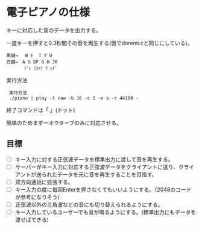 # 電子ピアノの仕様

キーに対応した音のデータを出力する。

一度キーを押すと0.3秒間その音を再生する(仮でdoremi.cと同じにしている)。

```
黒鍵→　 W E  T Y U
白鍵→　A S DF G H JK
　　　　ﾄﾞﾚ ﾐﾌｧｿ ﾗ ｼﾄﾞ
```

実行方法
```
 実行方法
 ./piano | play -t raw -b 16 -c 1 -e s -r 44100 -
```
終了コマンドは「.」(ドット) 

簡単のためまず一オクターブのみに対応させる。

## 目標
- [ ] キー入力に対する正弦波データを標準出力に渡して音を再生する。
- [ ] サーバーがキー入力に対応する正弦波データをクライアントに送り、クライアントが送られたデータを元に音を再生することを目指す。
- [ ] 双方向通話に拡張する。
- [ ] キー入力の度に毎回Enterを押さなくてもいいようにする。（2048のコードが参考になりそう)
- [ ] 正弦波以外の三角波などの音にも切り替えられるようにする。
- [ ] キー入力しているユーザーでも音が鳴るようにする。(標準出力にもデータを渡せばできる)
